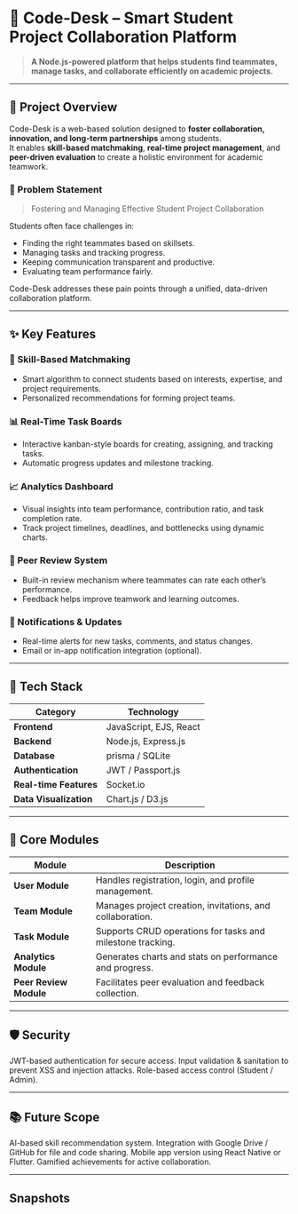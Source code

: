 
# 🚀 Code-Desk – Smart Student Project Collaboration Platform

> **A Node.js-powered platform that helps students find teammates, manage tasks, and collaborate efficiently on academic projects.**

---

## 🌟 Project Overview

 Code-Desk  is a web-based solution designed to **foster collaboration, innovation, and long-term partnerships** among students.  
It enables **skill-based matchmaking**, **real-time project management**, and **peer-driven evaluation** to create a holistic environment for academic teamwork.

### 🎯 Problem Statement
> Fostering and Managing Effective Student Project Collaboration

Students often face challenges in:
- Finding the right teammates based on skillsets.
- Managing tasks and tracking progress.
- Keeping communication transparent and productive.
- Evaluating team performance fairly.

 Code-Desk addresses these pain points through a unified, data-driven collaboration platform.

---

## ✨ Key Features

### 🧠 Skill-Based Matchmaking
- Smart algorithm to connect students based on interests, expertise, and project requirements.
- Personalized recommendations for forming project teams.

### 📊 Real-Time Task Boards
- Interactive kanban-style boards for creating, assigning, and tracking tasks.
- Automatic progress updates and milestone tracking.

### 📈 Analytics Dashboard
- Visual insights into team performance, contribution ratio, and task completion rate.
- Track project timelines, deadlines, and bottlenecks using dynamic charts.

### 💬 Peer Review System
- Built-in review mechanism where teammates can rate each other’s performance.
- Feedback helps improve teamwork and learning outcomes.

### 🔔 Notifications & Updates
- Real-time alerts for new tasks, comments, and status changes.
- Email or in-app notification integration (optional).

---

## 🧩 Tech Stack

| Category | Technology |
|-----------|-------------|
| **Frontend** | JavaScript, EJS, React  |
| **Backend** | Node.js, Express.js |
| **Database** | prisma / SQLite |
| **Authentication** | JWT / Passport.js |
| **Real-time Features** | Socket.io |
| **Data Visualization** | Chart.js / D3.js |


---

## 🧮 Core Modules
| Module                 | Description                                                |
| ---------------------- | ---------------------------------------------------------- |
| **User Module**        | Handles registration, login, and profile management.       |
| **Team Module**        | Manages project creation, invitations, and collaboration.  |
| **Task Module**        | Supports CRUD operations for tasks and milestone tracking. |
| **Analytics Module**   | Generates charts and stats on performance and progress.    |
| **Peer Review Module** | Facilitates peer evaluation and feedback collection.       |

---


## 🛡️ Security

JWT-based authentication for secure access.
Input validation & sanitation to prevent XSS and injection attacks.
Role-based access control (Student / Admin).

---


## 📚 Future Scope
AI-based skill recommendation system.
Integration with Google Drive / GitHub for file and code sharing.
Mobile app version using React Native or Flutter.
Gamified achievements for active collaboration.


---

## Snapshots

